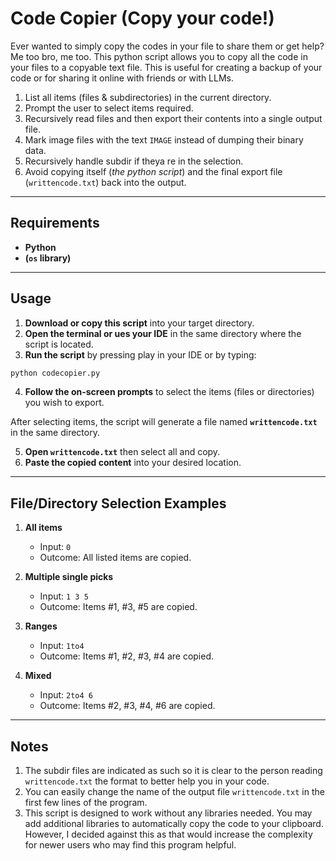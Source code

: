 # Code Copier (Copy your code!)

Ever wanted to simply copy the codes in your file to share them or get help? Me too bro, me too.
This python script allows you to copy all the code in your files to a copyable text file. 
This is useful for creating a backup of your code or for sharing it online with friends or with LLMs.

1. List all items (files & subdirectories) in the current directory.  
2. Prompt the user to select items required.  
3. Recursively read files and then export their contents into a single output file.  
4. Mark image files with the text `IMAGE` instead of dumping their binary data.  
5. Recursively handle subdir if theya re in the selection.
6. Avoid copying itself (*the python script*) and the final export file (`writtencode.txt`) back into the output.

---


## Requirements

- **Python**  
- **(`os` library)**

---

## Usage

1. **Download or copy this script** into your target directory.  
2. **Open the terminal or ues your IDE** in the same directory where the script is located.  
3. **Run the script** by pressing play in your IDE or by typing:

```bash
python codecopier.py
```

4. **Follow the on-screen prompts** to select the items (files or directories) you wish to export.

After selecting items, the script will generate a file named **`writtencode.txt`** in the same directory.

5. **Open `writtencode.txt`** then select all and copy.
6. **Paste the copied content** into your desired location.


---

## File/Directory Selection Examples

1. **All items**  
   - Input: `0`  
   - Outcome: All listed items are copied.

2. **Multiple single picks**  
   - Input: `1 3 5`  
   - Outcome: Items #1, #3, #5 are copied.

3. **Ranges**  
   - Input: `1to4`  
   - Outcome: Items #1, #2, #3, #4 are copied.

4. **Mixed**  
   - Input: `2to4 6`  
   - Outcome: Items #2, #3, #4, #6 are copied.

---

## Notes

1. The subdir files are indicated as such so it is clear to the person reading `writtencode.txt` the format to better help you in your code.
2. You can easily change the name of the output file `writtencode.txt` in the first few lines of the program.
3. This script is designed to work without any libraries needed. You may add additional libraries to automatically copy the code to your clipboard.
However, I decided against this as that would increase the complexity for newer users who may find this program helpful.

